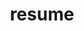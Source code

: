 ---
layout: default
permalink: /assets/pdf/
title: resume
nav: true
nav_order: 4
redirect_to: MusicTechResume2023.pdf
---